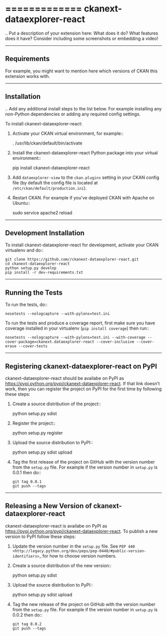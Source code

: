 
=============
ckanext-dataexplorer-react
=============

.. Put a description of your extension here:
   What does it do? What features does it have?
   Consider including some screenshots or embedding a video!


------------
Requirements
------------

For example, you might want to mention here which versions of CKAN this
extension works with.


------------
Installation
------------

.. Add any additional install steps to the list below.
   For example installing any non-Python dependencies or adding any required
   config settings.

To install ckanext-dataexplorer-react:

1. Activate your CKAN virtual environment, for example::

     . /usr/lib/ckan/default/bin/activate

2. Install the ckanext-dataexplorer-react Python package into your virtual environment::

     pip install ckanext-dataexplorer-react

3. Add ``dataexplorer-view`` to the ``ckan.plugins`` setting in your CKAN
   config file (by default the config file is located at
   ``/etc/ckan/default/production.ini``).


4. Restart CKAN. For example if you've deployed CKAN with Apache on Ubuntu::

     sudo service apache2 reload




------------------------
Development Installation
------------------------

To install ckanext-dataexplorer-react for development, activate your CKAN virtualenv and
do::

    git clone https://github.com//ckanext-dataexplorer-react.git
    cd ckanext-dataexplorer-react
    python setup.py develop
    pip install -r dev-requirements.txt


-----------------
Running the Tests
-----------------

To run the tests, do::

    nosetests --nologcapture --with-pylons=test.ini

To run the tests and produce a coverage report, first make sure you have
coverage installed in your virtualenv (``pip install coverage``) then run::

    nosetests --nologcapture --with-pylons=test.ini --with-coverage --cover-package=ckanext.dataexplorer-react --cover-inclusive --cover-erase --cover-tests


---------------------------------
Registering ckanext-dataexplorer-react on PyPI
---------------------------------

ckanext-dataexplorer-react should be availabe on PyPI as
https://pypi.python.org/pypi/ckanext-dataexplorer-react. If that link doesn't work, then
you can register the project on PyPI for the first time by following these
steps:

1. Create a source distribution of the project::

     python setup.py sdist

2. Register the project::

     python setup.py register

3. Upload the source distribution to PyPI::

     python setup.py sdist upload

4. Tag the first release of the project on GitHub with the version number from
   the ``setup.py`` file. For example if the version number in ``setup.py`` is
   0.0.1 then do::

       git tag 0.0.1
       git push --tags


----------------------------------------
Releasing a New Version of ckanext-dataexplorer-react
----------------------------------------

ckanext-dataexplorer-react is availabe on PyPI as https://pypi.python.org/pypi/ckanext-dataexplorer-react.
To publish a new version to PyPI follow these steps:

1. Update the version number in the ``setup.py`` file.
   See `PEP 440 <http://legacy.python.org/dev/peps/pep-0440/#public-version-identifiers>`_
   for how to choose version numbers.

2. Create a source distribution of the new version::

     python setup.py sdist

3. Upload the source distribution to PyPI::

     python setup.py sdist upload

4. Tag the new release of the project on GitHub with the version number from
   the ``setup.py`` file. For example if the version number in ``setup.py`` is
   0.0.2 then do::

       git tag 0.0.2
       git push --tags
